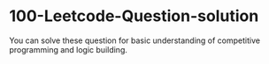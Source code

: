 # 100-Leetcode-Question-solution
You can solve these question for basic understanding of competitive programming and logic building.
